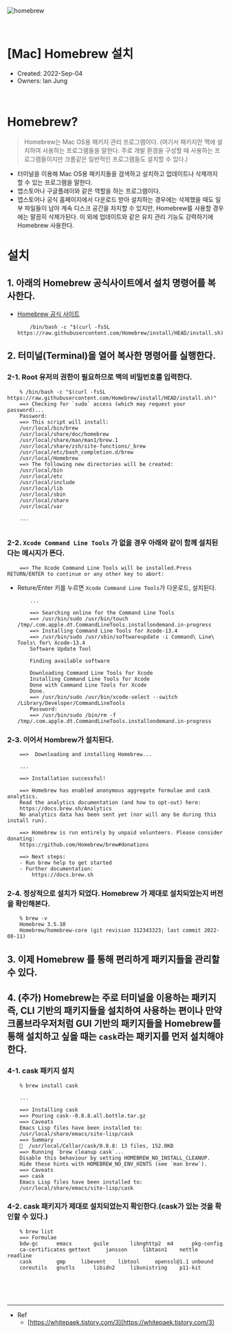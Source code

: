 ![homebrew](https://upload.wikimedia.org/wikipedia/commons/3/34/Homebrew_logo.png 'homebrew')

<br />

# [Mac] Homebrew 설치

- Created: 2022-Sep-04
- Owners: Ian Jung

<br />

# Homebrew?
> Homebrew는 Mac OS용 패키지 관리 프로그램이다. (여기서 패키지란 맥에 설치하여 사용하는 프로그램들을 말한다. 주로 개발 환경을 구성할 때 사용하는 프로그램들이지만 크롬같은 일반적인 프로그램들도 설치할 수 있다.)

- 터미널을 이용해 Mac OS용 패키지들을 검색하고 설치하고 업데이트나 삭제까지 할 수 있는 프로그램을 말한다.
- 앱스토어나 구글플레이와 같은 역할을 하는 프로그램이다.
- 앱스토어나 공식 홈페이지에서 다운로드 받아 설치하는 경우에는 삭제했을 때도 일부 파일들이 남아 계속 디스크 공간을 차지할 수 있지만, Homebrew를 사용할 경우에는 말끔히 삭제가된다. 이 외에 업데이트와 같은 유지 관리 기능도 강력하기에 Homebrew 사용한다.


# 설치
## 1. 아래의 Homebrew 공식사이트에서 설치 명령어를 복사한다.
- [Homebrew 공식 사이트](https://brew.sh/)  
    ```shell
        /bin/bash -c "$(curl -fsSL https://raw.githubusercontent.com/Homebrew/install/HEAD/install.sh)"
    ```


## 2. 터미널(Terminal)을 열어 복사한 명령어를 실행한다.
### 2-1.  Root 유저의 권한이 필요하므로 맥의 비밀번호를 입력한다.
```shell
    % /bin/bash -c "$(curl -fsSL https://raw.githubusercontent.com/Homebrew/install/HEAD/install.sh)"
    ==> Checking for `sudo` access (which may request your password)...
    Password:
    ==> This script will install:
    /usr/local/bin/brew
    /usr/local/share/doc/homebrew
    /usr/local/share/man/man1/brew.1
    /usr/local/share/zsh/site-functions/_brew
    /usr/local/etc/bash_completion.d/brew
    /usr/local/Homebrew
    ==> The following new directories will be created:
    /usr/local/bin
    /usr/local/etc
    /usr/local/include
    /usr/local/lib
    /usr/local/sbin
    /usr/local/share
    /usr/local/var
    
    ...
    
```
        
### 2-2. `Xcode Command Line Tools` 가 없을 경우 아래와 같이 함께 설치된다는 메시지가 뜬다.
```shell
    ==> The Xcode Command Line Tools will be installed.Press RETURN/ENTER to continue or any other key to abort:
```
        
- Reture/Enter 키를 누르면 `Xcode Command Line Tools`가 다운로드, 설치된다.
    ```shell
        ...
        
        ==> Searching online for the Command Line Tools
        ==> /usr/bin/sudo /usr/bin/touch /tmp/.com.apple.dt.CommandLineTools.installondemand.in-progress
        ==> Installing Command Line Tools for Xcode-13.4
        ==> /usr/bin/sudo /usr/sbin/softwareupdate -i Command\ Line\ Tools\ for\ Xcode-13.4
        Software Update Tool
        
        Finding available software
        
        Downloading Command Line Tools for Xcode
        Installing Command Line Tools for Xcode
        Done with Command Line Tools for Xcode
        Done.
        ==> /usr/bin/sudo /usr/bin/xcode-select --switch /Library/Developer/CommandLineTools
        Password:
        ==> /usr/bin/sudo /bin/rm -f /tmp/.com.apple.dt.CommandLineTools.installondemand.in-progress
    ```
        
### 2-3. 이어서 Hombrew가 설치된다.
```shell
    ==>  Downloading and installing Homebrew...
    
    ...
    
    ==> Installation successful!
    
    ==> Homebrew has enabled anonymous aggregate formulae and cask analytics.
    Read the analytics documentation (and how to opt-out) here:
    https://docs.brew.sh/Analytics
    No analytics data has been sent yet (nor will any be during this install run).
    
    ==> Homebrew is run entirely by unpaid volunteers. Please consider donating:
    https://github.com/Homebrew/brew#donations
    
    ==> Next steps:
    - Run brew help to get started
    - Further documentation:
        https://docs.brew.sh
```
        
### 2-4. 정상적으로 설치가 되었다. Homebrew 가 제대로 설치되었는지 버전을 확인해본다.  
```shell
    % brew -v
    Homebrew 3.5.10
    Homebrew/homebrew-core (git revision 312343323; last commit 2022-08-11)
```
        
## 3. 이제 Homebrew 를 통해 편리하게 패키지들을 관리할 수 있다.

## 4. (추가) Homebrew는 주로 터미널을 이용하는 패키지 즉, CLI 기반의 패키지들을 설치하여 사용하는 편이나 만약 크롬브라우저처럼 GUI 기반의 패키지들을 Homebrew를 통해 설치하고 싶을 때는 `cask`라는 패키지를 먼저 설치해야 한다.

### 4-1. cask 패키지 설치
```shell
    % brew install cask
    
    ...
    
    ==> Installing cask
    ==> Pouring cask--0.8.8.all.bottle.tar.gz
    ==> Caveats
    Emacs Lisp files have been installed to:
    /usr/local/share/emacs/site-lisp/cask
    ==> Summary
    🍺  /usr/local/Cellar/cask/0.8.8: 13 files, 152.0KB
    ==> Running `brew cleanup cask`...
    Disable this behaviour by setting HOMEBREW_NO_INSTALL_CLEANUP.
    Hide these hints with HOMEBREW_NO_ENV_HINTS (see `man brew`).
    ==> Caveats
    ==> cask
    Emacs Lisp files have been installed to:
    /usr/local/share/emacs/site-lisp/cask
```
        
### 4-2. cask 패키지가 제대로 설치되었는지 확인한다.(cask가 있는 것을 확인할 수 있다.) 
```shell
    % brew list
    ==> Formulae
    bdw-gc		emacs		guile		libnghttp2	m4		pkg-config
    ca-certificates	gettext		jansson		libtasn1	nettle		readline
    cask		gmp		libevent	libtool		openssl@1.1	unbound
    coreutils	gnutls		libidn2		libunistring	p11-kit
```

<br /><br /><br />      

---

- Ref
    - [https://whitepaek.tistory.com/3](https://whitepaek.tistory.com/3)